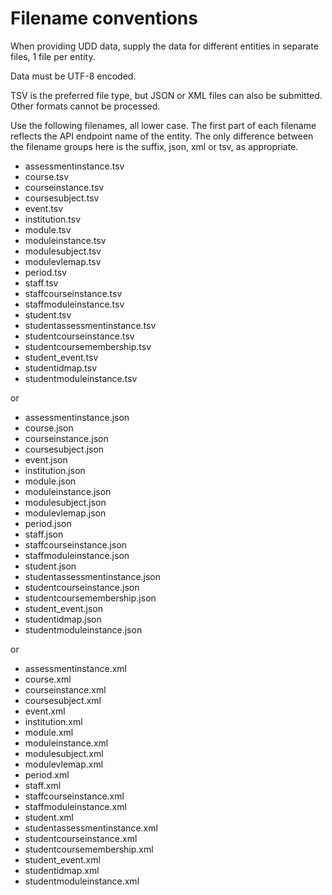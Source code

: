 # Filename conventions
When providing UDD data, supply the data for different entities in separate files, 1 file per entity.

Data must be UTF-8 encoded.

TSV is the preferred file type, but JSON or XML files can also be submitted.  Other formats cannot be processed.

Use the following filenames, all lower case.  The first part of each filename reflects the API endpoint name of the entity. The only difference between the filename groups here is the suffix, json, xml or tsv, as appropriate.


- assessmentinstance.tsv
- course.tsv
- courseinstance.tsv
- coursesubject.tsv
- event.tsv
- institution.tsv
- module.tsv
- moduleinstance.tsv
- modulesubject.tsv
- modulevlemap.tsv
- period.tsv
- staff.tsv
- staffcourseinstance.tsv
- staffmoduleinstance.tsv
- student.tsv
- studentassessmentinstance.tsv
- studentcourseinstance.tsv
- studentcoursemembership.tsv
- student_event.tsv
- studentidmap.tsv
- studentmoduleinstance.tsv

or

- assessmentinstance.json
- course.json
- courseinstance.json
- coursesubject.json
- event.json
- institution.json
- module.json
- moduleinstance.json
- modulesubject.json
- modulevlemap.json
- period.json
- staff.json
- staffcourseinstance.json
- staffmoduleinstance.json
- student.json
- studentassessmentinstance.json
- studentcourseinstance.json
- studentcoursemembership.json
- student_event.json
- studentidmap.json
- studentmoduleinstance.json

or

- assessmentinstance.xml
- course.xml
- courseinstance.xml
- coursesubject.xml
- event.xml
- institution.xml
- module.xml
- moduleinstance.xml
- modulesubject.xml
- modulevlemap.xml
- period.xml
- staff.xml
- staffcourseinstance.xml
- staffmoduleinstance.xml
- student.xml
- studentassessmentinstance.xml
- studentcourseinstance.xml
- studentcoursemembership.xml
- student_event.xml
- studentidmap.xml
- studentmoduleinstance.xml
